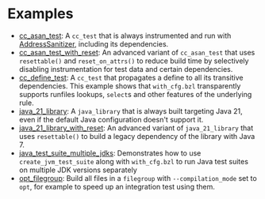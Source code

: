 # Examples

- [cc_asan_test](cc_asan_test/cc_asan_test.bzl): A `cc_test` that is always instrumented and run with [AddressSanitizer](https://clang.llvm.org/docs/AddressSanitizer.html), including its dependencies.
- [cc_asan_test_with_reset](cc_asan_test_with_reset/cc_asan_test.bzl): An advanced variant of `cc_asan_test` that uses `resettable()` and `reset_on_attrs()` to reduce build time by selectively disabling instrumentation for test data and certain dependencies.
- [cc_define_test](cc_define_test/cc_define_test.bzl): A `cc_test` that propagates a define to all its transitive dependencies. This example shows that `with_cfg.bzl` transparently supports runfiles lookups, `select`s and other features of the underlying rule.
- [java_21_library](java_21_library/java_21_library.bzl): A `java_library` that is always built targeting Java 21, even if the default Java configuration doesn't support it.
- [java_21_library_with_reset](java_21_library_with_reset/java_21_library.bzl): An advanced variant of `java_21_library` that uses `resettable()` to build a legacy dependency of the library with Java 7.
- [java_test_suite_multiple_jdks](java_test_suite_multiple_jdks/test_suite.bzl): Demonstrates how to use `create_jvm_test_suite` along with `with_cfg.bzl` to run Java test suites on multiple JDK versions separately
- [opt_filegroup](opt_filegroup/opt_filegroup.bzl): Build all files in a `filegroup` with `--compilation_mode` set to `opt`, for example to speed up an integration test using them.
